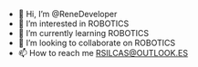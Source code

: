 - 👋 Hi, I’m @ReneDeveloper
- 👀 I’m interested in ROBOTICS
- 🌱 I’m currently learning ROBOTICS
- 💞️ I’m looking to collaborate on ROBOTICS
- 📫 How to reach me RSILCAS@OUTLOOK.ES

<!---
ReneDeveloper/ReneDeveloper is a ✨ special ✨ repository because its `README.md` (this file) appears on your GitHub profile.
You can click the Preview link to take a look at your changes.
--->
